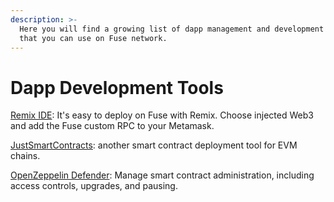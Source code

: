 ```yaml
---
description: >-
  Here you will find a growing list of dapp management and development tools
  that you can use on Fuse network.
---
```


# Dapp Development Tools

[Remix IDE](https://remix-project.org/): It's easy to deploy on Fuse with Remix. Choose injected Web3 and add the Fuse custom RPC to your Metamask.

[JustSmartContracts](https://justsmartcontracts.dev/): another smart contract deployment tool for EVM chains.&#x20;

[OpenZeppelin Defender](https://defender.openzeppelin.com): Manage smart contract administration, including access controls, upgrades, and pausing.



